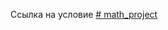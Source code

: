 Ссылка на условие
[# math_project](https://docs.google.com/document/d/e/2PACX-1vS1DrzdCji3ozYyIbb7CFG3ueXEqeIGWuyvSI9y1TopdYkCJlgjsWciU5tka7VDxw/pub)
